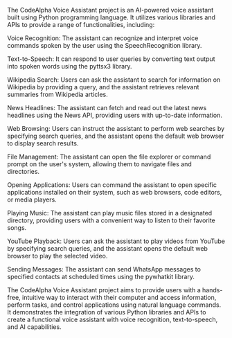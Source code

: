The CodeAlpha Voice Assistant project is an AI-powered voice assistant built using Python programming language. It utilizes various libraries and APIs to provide a range of functionalities, including:

Voice Recognition: The assistant can recognize and interpret voice commands spoken by the user using the SpeechRecognition library.

Text-to-Speech: It can respond to user queries by converting text output into spoken words using the pyttsx3 library.

Wikipedia Search: Users can ask the assistant to search for information on Wikipedia by providing a query, and the assistant retrieves relevant summaries from Wikipedia articles.

News Headlines: The assistant can fetch and read out the latest news headlines using the News API, providing users with up-to-date information.

Web Browsing: Users can instruct the assistant to perform web searches by specifying search queries, and the assistant opens the default web browser to display search results.

File Management: The assistant can open the file explorer or command prompt on the user's system, allowing them to navigate files and directories.

Opening Applications: Users can command the assistant to open specific applications installed on their system, such as web browsers, code editors, or media players.

Playing Music: The assistant can play music files stored in a designated directory, providing users with a convenient way to listen to their favorite songs.

YouTube Playback: Users can ask the assistant to play videos from YouTube by specifying search queries, and the assistant opens the default web browser to play the selected video.

Sending Messages: The assistant can send WhatsApp messages to specified contacts at scheduled times using the pywhatkit library.

The CodeAlpha Voice Assistant project aims to provide users with a hands-free, intuitive way to interact with their computer and access information, perform tasks, and control applications using natural language commands. It demonstrates the integration of various Python libraries and APIs to create a functional voice assistant with voice recognition, text-to-speech, and AI capabilities.
